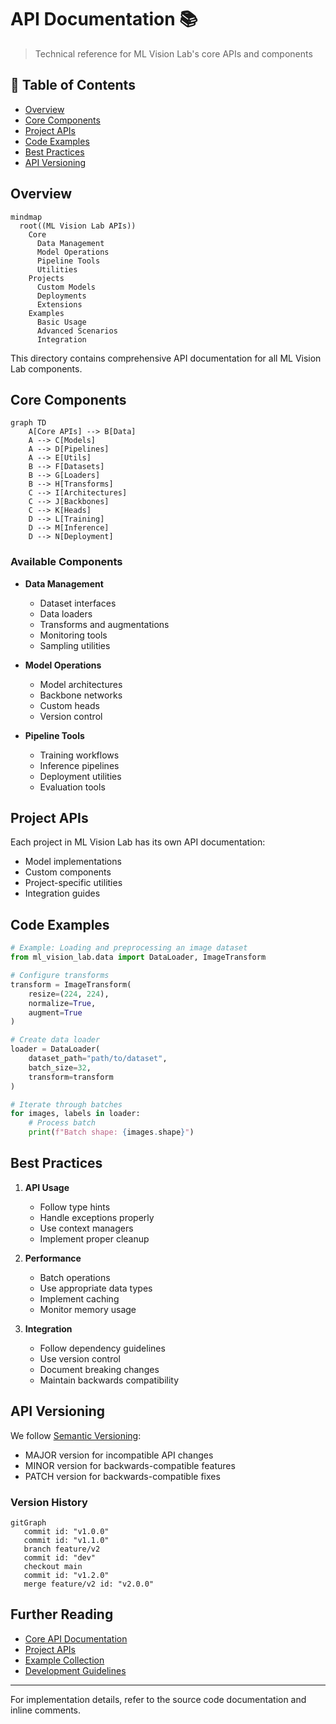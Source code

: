 # API Documentation 📚

> Technical reference for ML Vision Lab's core APIs and components

## 📑 Table of Contents

- [Overview](#overview)
- [Core Components](#core-components)
- [Project APIs](#project-apis)
- [Code Examples](#code-examples)
- [Best Practices](#best-practices)
- [API Versioning](#api-versioning)

## Overview

```mermaid
mindmap
  root((ML Vision Lab APIs))
    Core
      Data Management
      Model Operations
      Pipeline Tools
      Utilities
    Projects
      Custom Models
      Deployments
      Extensions
    Examples
      Basic Usage
      Advanced Scenarios
      Integration
```

This directory contains comprehensive API documentation for all ML Vision Lab components.

## Core Components

```mermaid
graph TD
    A[Core APIs] --> B[Data]
    A --> C[Models]
    A --> D[Pipelines]
    A --> E[Utils]
    B --> F[Datasets]
    B --> G[Loaders]
    B --> H[Transforms]
    C --> I[Architectures]
    C --> J[Backbones]
    C --> K[Heads]
    D --> L[Training]
    D --> M[Inference]
    D --> N[Deployment]
```

### Available Components

- **Data Management**

  - Dataset interfaces
  - Data loaders
  - Transforms and augmentations
  - Monitoring tools
  - Sampling utilities

- **Model Operations**

  - Model architectures
  - Backbone networks
  - Custom heads
  - Version control

- **Pipeline Tools**
  - Training workflows
  - Inference pipelines
  - Deployment utilities
  - Evaluation tools

## Project APIs

Each project in ML Vision Lab has its own API documentation:

- Model implementations
- Custom components
- Project-specific utilities
- Integration guides

## Code Examples

```python
# Example: Loading and preprocessing an image dataset
from ml_vision_lab.data import DataLoader, ImageTransform

# Configure transforms
transform = ImageTransform(
    resize=(224, 224),
    normalize=True,
    augment=True
)

# Create data loader
loader = DataLoader(
    dataset_path="path/to/dataset",
    batch_size=32,
    transform=transform
)

# Iterate through batches
for images, labels in loader:
    # Process batch
    print(f"Batch shape: {images.shape}")
```

## Best Practices

1. **API Usage**

   - Follow type hints
   - Handle exceptions properly
   - Use context managers
   - Implement proper cleanup

2. **Performance**

   - Batch operations
   - Use appropriate data types
   - Implement caching
   - Monitor memory usage

3. **Integration**
   - Follow dependency guidelines
   - Use version control
   - Document breaking changes
   - Maintain backwards compatibility

## API Versioning

We follow [Semantic Versioning](https://semver.org/):

- MAJOR version for incompatible API changes
- MINOR version for backwards-compatible features
- PATCH version for backwards-compatible fixes

### Version History

```mermaid
gitGraph
   commit id: "v1.0.0"
   commit id: "v1.1.0"
   branch feature/v2
   commit id: "dev"
   checkout main
   commit id: "v1.2.0"
   merge feature/v2 id: "v2.0.0"
```

## Further Reading

- [Core API Documentation](./core/README.md)
- [Project APIs](./projects/README.md)
- [Example Collection](./examples/README.md)
- [Development Guidelines](../development/README.md)

---

For implementation details, refer to the source code documentation and inline comments.
